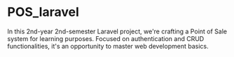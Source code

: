 # POS_laravel
In this 2nd-year 2nd-semester Laravel project, we're crafting a Point of Sale system for learning purposes. Focused on authentication and CRUD functionalities, it's an opportunity to master web development basics.

